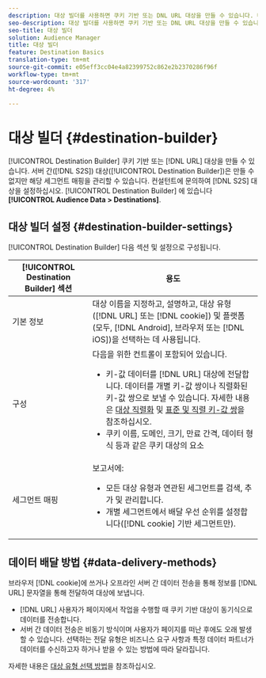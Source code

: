 ```yaml
---
description: 대상 빌더를 사용하면 쿠키 기반 또는 DNL URL 대상을 만들 수 있습니다. 대상 빌더로 서버 간(S2S) 대상을 만들 수는 없지만, 해당 세그먼트 매핑을 관리할 수는 있습니다. S2S 대상을 설정하려면 컨설턴트에게 문의하십시오. 대상 빌더는 대상 데이터 > 대상에 있습니다.
seo-description: 대상 빌더를 사용하면 쿠키 기반 또는 DNL URL 대상을 만들 수 있습니다. 대상 빌더로 서버 간(S2S) 대상을 만들 수는 없지만, 해당 세그먼트 매핑을 관리할 수는 있습니다. S2S 대상을 설정하려면 컨설턴트에게 문의하십시오. 대상 빌더는 대상 데이터 > 대상에 있습니다.
seo-title: 대상 빌더
solution: Audience Manager
title: 대상 빌더
feature: Destination Basics
translation-type: tm+mt
source-git-commit: e05eff3cc04e4a82399752c862e2b2370286f96f
workflow-type: tm+mt
source-wordcount: '317'
ht-degree: 4%

---
```



# 대상 빌더 {#destination-builder}

[!UICONTROL Destination Builder] 쿠키 기반 또는  [!DNL URL] 대상을 만들 수 있습니다. 서버 간([!DNL S2S]) 대상([!UICONTROL Destination Builder])은 만들 수 없지만 해당 세그먼트 매핑을 관리할 수 있습니다. 컨설턴트에 문의하여 [!DNL S2S] 대상을 설정하십시오. [!UICONTROL Destination Builder] 에 있습니다 **[!UICONTROL Audience Data > Destinations]**.

## 대상 빌더 설정 {#destination-builder-settings}

<!-- destination-builder.xml -->

[!UICONTROL Destination Builder] 다음 섹션 및 설정으로 구성됩니다.

| [!UICONTROL Destination Builder] 섹션 | 용도 |
|--- |--- |
| 기본 정보 | 대상 이름을 지정하고, 설명하고, 대상 유형([!DNL URL] 또는 [!DNL cookie]) 및 플랫폼(모두, [!DNL Android], 브라우저 또는 [!DNL iOS])을 선택하는 데 사용됩니다. |
| 구성 | 다음을 위한 컨트롤이 포함되어 있습니다.<br/><ul><li>키-값 데이터를 [!DNL URL] 대상에 전달합니다. 데이터를 개별 키-값 쌍이나 직렬화된 키-값 쌍으로 보낼 수 있습니다. 자세한 내용은 [대상 직렬화](../../features/destinations/key-value-pairs.md#destination-serialized) 및 [표준 및 직렬 키-값 쌍](../../features/destinations/key-value-pairs.md)을 참조하십시오. </li><li>쿠키 이름, 도메인, 크기, 만료 간격, 데이터 형식 등과 같은 쿠키 대상의 요소</li></ul> |
| 세그먼트 매핑 | 보고서에: <br/><ul><li>모든 대상 유형과 연관된 세그먼트를 검색, 추가 및 관리합니다. </li><li>개별 세그먼트에서 배달 우선 순위를 설정합니다([!DNL cookie] 기반 세그먼트만).</li></ul> |

## 데이터 배달 방법 {#data-delivery-methods}

브라우저 [!DNL cookie]에 쓰거나 오프라인 서버 간 데이터 전송을 통해 정보를 [!DNL URL] 문자열을 통해 전달하여 대상에 보냅니다.

* [!DNL URL] 사용자가 페이지에서 작업을 수행할 때 쿠키 기반 대상이 동기식으로 데이터를 전송합니다.
* 서버 간 데이터 전송은 비동기 방식이며 사용자가 페이지를 떠난 후에도 오래 발생할 수 있습니다. 선택하는 전달 유형은 비즈니스 요구 사항과 특정 데이터 파트너가 데이터를 수신하고자 하거나 받을 수 있는 방법에 따라 달라집니다.

자세한 내용은 [대상 유형 선택 방법](../../features/destinations/destinations.md)을 참조하십시오.
